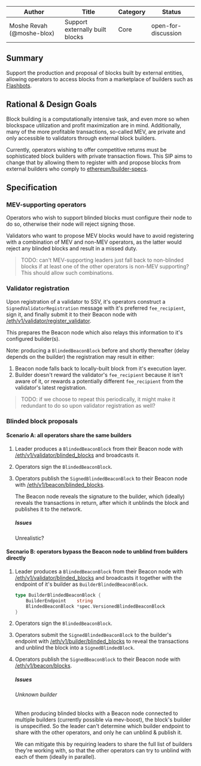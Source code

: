 | Author                    | Title                            | Category | Status               |
|---------------------------|----------------------------------|----------|----------------------|
| Moshe Revah (@moshe-blox) | Support externally built blocks | Core     | open-for-discussion  |

## Summary
Support the production and proposal of blocks built by external entities, allowing operators to access blocks from a marketplace of builders such as [Flashbots](https://boost-relay.flashbots.net/).

## Rational & Design Goals
Block building is a computationally intensive task, and even more so when blockspace utilization and profit maximization are in mind. Additionally, many of the more profitable transactions, so-called MEV, are private and only accessible to validators through external block builders.

Currently, operators wishing to offer competitive returns must be sophisticated block builders with private transaction flows. This SIP aims to change that by allowing them to register with and propose blocks from external builders who comply to [ethereum/builder-specs](https://github.com/ethereum/builder-specs).

## Specification

### MEV-supporting operators

Operators who wish to support blinded blocks must configure their node to do so, otherwise their node will reject signing those.

Validators who want to propose MEV blocks would have to avoid registering with a combination of MEV and non-MEV operators, as the latter would reject any blinded blocks and result in a missed duty.

> TODO: can't MEV-supporting leaders just fall back to non-blinded blocks if at least one of the other operators is non-MEV supporting? This should allow such combinations.

### Validator registration

Upon registration of a validator to SSV, it's operators construct a `SignedValidatorRegistration` message with it's preferred `fee_recipient`, sign it, and finally submit it to their Beacon node with [/eth/v1/validator/register_validator](https://ethereum.github.io/beacon-APIs/#/Validator/registerValidator).

This prepares the Beacon node which also relays this information to it's configured builder(s).

Note: producing a `BlindedBeaconBlock` before and shortly thereafter (delay depends on the builder) the registration may result in either:

1. Beacon node falls back to locally-built block from it's execution layer.
2. Builder doesn't reward the validator's `fee_recipient` because it isn't aware of it, or rewards a potentially different `fee_recipient` from the validator's latest registration.

> TODO: if we choose to repeat this periodically, it might make it redundant to do so upon validator registration as well?

### Blinded block proposals

#### Scenario A: all operators share the same builders

1. Leader produces a `BlindedBeaconBlock` from their Beacon node with [/eth/v1/validator/blinded_blocks](https://ethereum.github.io/beacon-APIs/#/Validator/produceBlindedBlock) and broadcasts it.

2. Operators sign the `BlindedBeaconBlock`.

3. Operators publish the `SignedBlindedBeaconBlock` to their Beacon node with [/eth/v1/beacon/blinded_blocks](https://ethereum.github.io/beacon-APIs/#/Beacon/publishBlindedBlock).
  
    The Beacon node reveals the signature to the builder, which (ideally) reveals the transactions in return, after which it unblinds the block and publishes it to the network.

    ##### Issues

    Unrealistic?

#### Secnario B: operators bypass the Beacon node to unblind from builders directly

1. Leader produces a `BlindedBeaconBlock` from their Beacon node with [/eth/v1/validator/blinded_blocks](https://ethereum.github.io/beacon-APIs/#/Validator/produceBlindedBlock) and broadcasts it together with the endpoint of it's builder as `BuilderBlindedBeaconBlock`.

    ```go
    type BuilderBlindedBeaconBlock {
        BuilderEndpoint    string
        BlindedBeaconBlock *spec.VersionedBlindedBeaconBlock
    }
    ```

2. Operators sign the `BlindedBeaconBlock`.

3. Operators submit the `SignedBlindedBeaconBlock` to the builder's endpoint with [/eth/v1/builder/blinded_blocks](https://ethereum.github.io/builder-specs/#/Builder/submitBlindedBlock) to reveal the transactions and unblind the block into a `SignedBlindedBlock`.

4. Operators publish the `SignedBeaconBlock` to their Beacon node with [/eth/v1/beacon/blocks](https://ethereum.github.io/beacon-APIs/#/Beacon/publishBlock).

    ##### Issues

    ###### Unknown builder
    When producing blinded blocks with a Beacon node connected to multiple builders (currently possible via mev-boost), the block's builder is unspecified. So the leader can't determine which builder endpoint to share with the other operators, and only he can unblind & publish it.

    We can mitigate this by requiring leaders to share the full list of builders they're working with, so that the other operators can try to unblind with each of them (ideally in parallel).